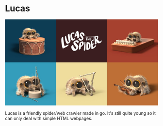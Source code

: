 # Lucas

![lucas-banner.jpg](/lucas-banner.jpg)

Lucas is a friendly spider/web crawler made in go. It's still quite young so it can only deal with simple HTML webpages.
